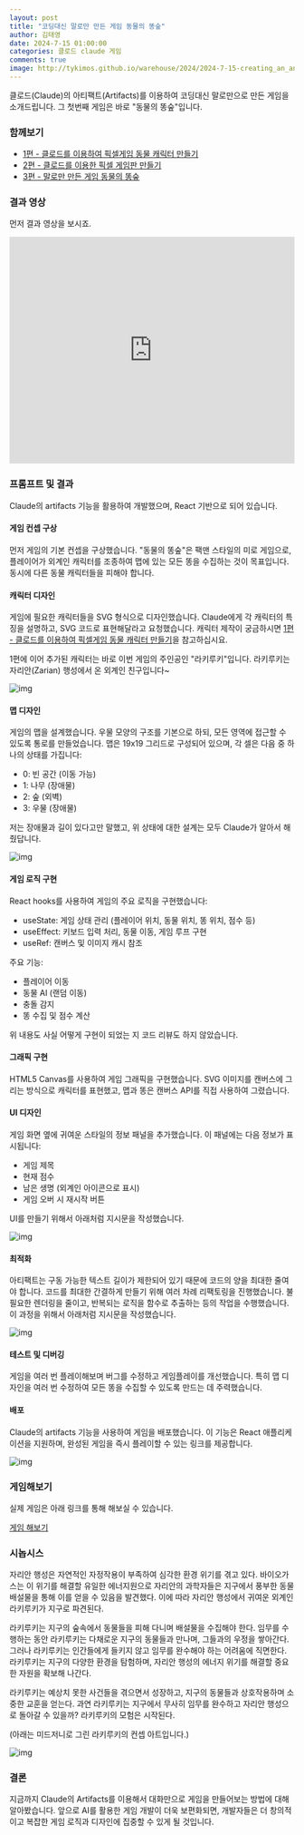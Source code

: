 ```yaml
---
layout: post
title: "코딩대신 말로만 만든 게임 동물의 똥숲"
author: 김태영
date: 2024-7-15 01:00:00
categories: 클로드 claude 게임
comments: true
image: http://tykimos.github.io/warehouse/2024/2024-7-15-creating_an_animal_droppings_crossing_game_with_claude_title.jpg
---
```


클로드(Claude)의 아티팩트(Artifacts)를 이용하여 코딩대신 말로만으로 만든 게임을 소개드립니다. 그 첫번째 게임은 바로 "동물의 똥숲"입니다.

### 함께보기

* [1편 - 클로드를 이용하여 픽셀게임 동물 캐릭터 만들기](https://tykimos.github.io/2024/07/13/creating_pixel_game_animal_characters_with_claude/)
* [2편 - 클로드를 이용한 픽셀 게임판 만들기](https://tykimos.github.io/2024/07/14/creating_a_pixel_game_board_with_claude/)
* [3편 - 말로만 만든 게임 동물의 똥숲](https://tykimos.github.io/2024/07/15/creating_an_animal_droppings_crossing_game_with_claude/)

### 결과 영상

먼저 결과 영상을 보시죠.

<iframe width="100%" height="400" src="https://www.youtube.com/embed/QCEzBZClQp8" title="YouTube video player" frameborder="0" allow="accelerometer; autoplay; clipboard-write; encrypted-media; gyroscope; picture-in-picture" allowfullscreen></iframe>

### 프롬프트 및 결과

Claude의 artifacts 기능을 활용하여 개발했으며, React 기반으로 되어 있습니다.

#### 게임 컨셉 구상

먼저 게임의 기본 컨셉을 구상했습니다. "동물의 똥숲"은 팩맨 스타일의 미로 게임으로, 플레이어가 외계인 캐릭터를 조종하여 맵에 있는 모든 똥을 수집하는 것이 목표입니다. 동시에 다른 동물 캐릭터들을 피해야 합니다.

#### 캐릭터 디자인

게임에 필요한 캐릭터들을 SVG 형식으로 디자인했습니다. Claude에게 각 캐릭터의 특징을 설명하고, SVG 코드로 표현해달라고 요청했습니다. 캐릭터 제작이 궁금하시면 [1편 - 클로드를 이용하여 픽셀게임 동물 캐릭터 만들기](https://tykimos.github.io/2024/07/13/creating_pixel_game_animal_characters_with_claude/)을 참고하십시요.

1편에 이어 추가된 캐릭터는 바로 이번 게임의 주인공인 "라키루키"입니다. 라키루키는 자리안(Zarian) 행성에서 온 외계인 친구입니다~

![img](http://tykimos.github.io/warehouse/2024/2024-7-15-creating_an_animal_droppings_crossing_game_with_claude_1.jpg)

#### 맵 디자인

게임의 맵을 설계했습니다. 우물 모양의 구조를 기본으로 하되, 모든 영역에 접근할 수 있도록 통로를 만들었습니다. 맵은 19x19 그리드로 구성되어 있으며, 각 셀은 다음 중 하나의 상태를 가집니다:

* 0: 빈 공간 (이동 가능)
* 1: 나무 (장애물)
* 2: 숲 (외벽)
* 3: 우물 (장애물)

저는 장애물과 길이 있다고만 말했고, 위 상태에 대한 설계는 모두 Claude가 알아서 해줬답니다. 

![img](http://tykimos.github.io/warehouse/2024/2024-7-15-creating_an_animal_droppings_crossing_game_with_claude_2.jpg)

#### 게임 로직 구현

React hooks를 사용하여 게임의 주요 로직을 구현했습니다:

* useState: 게임 상태 관리 (플레이어 위치, 동물 위치, 똥 위치, 점수 등)
* useEffect: 키보드 입력 처리, 동물 이동, 게임 루프 구현
* useRef: 캔버스 및 이미지 캐시 참조

주요 기능:

* 플레이어 이동
* 동물 AI (랜덤 이동)
* 충돌 감지
* 똥 수집 및 점수 계산

위 내용도 사실 어떻게 구현이 되었는 지 코드 리뷰도 하지 않았습니다. 

#### 그래픽 구현
HTML5 Canvas를 사용하여 게임 그래픽을 구현했습니다. SVG 이미지를 캔버스에 그리는 방식으로 캐릭터를 표현했고, 맵과 똥은 캔버스 API를 직접 사용하여 그렸습니다.

#### UI 디자인

게임 화면 옆에 귀여운 스타일의 정보 패널을 추가했습니다. 이 패널에는 다음 정보가 표시됩니다:

* 게임 제목
* 현재 점수
* 남은 생명 (외계인 아이콘으로 표시)
* 게임 오버 시 재시작 버튼

UI를 만들기 위해서 아래처럼 지시문을 작성했습니다.

![img](http://tykimos.github.io/warehouse/2024/2024-7-15-creating_an_animal_droppings_crossing_game_with_claude_3.jpg)

#### 최적화

아티팩트는 구동 가능한 텍스트 길이가 제한되어 있기 때문에 코드의 양을 최대한 줄여야 합니다. 코드를 최대한 간결하게 만들기 위해 여러 차례 리팩토링을 진행했습니다. 불필요한 렌더링을 줄이고, 반복되는 로직을 함수로 추출하는 등의 작업을 수행했습니다. 이 과정을 위해서 아래처럼 지시문을 작성했습니다. 

![img](http://tykimos.github.io/warehouse/2024/2024-7-15-creating_an_animal_droppings_crossing_game_with_claude_4.jpg)

#### 테스트 및 디버깅

게임을 여러 번 플레이해보며 버그를 수정하고 게임플레이를 개선했습니다. 특히 맵 디자인을 여러 번 수정하여 모든 똥을 수집할 수 있도록 만드는 데 주력했습니다.

#### 배포

Claude의 artifacts 기능을 사용하여 게임을 배포했습니다. 이 기능은 React 애플리케이션을 지원하며, 완성된 게임을 즉시 플레이할 수 있는 링크를 제공합니다.

![img](http://tykimos.github.io/warehouse/2024/2024-7-15-creating_an_animal_droppings_crossing_game_with_claude_5.jpg)

### 게임해보기

실제 게임은 아래 링크를 통해 해보실 수 있습니다. 

[게임 해보기](https://claude.site/artifacts/77177a5e-efaa-4329-a239-e8f6163f663c)

### 시놉시스

자리안 행성은 자연적인 자정작용이 부족하여 심각한 환경 위기를 겪고 있다. 바이오가스는 이 위기를 해결할 유일한 에너지원으로 자리안의 과학자들은 지구에서 풍부한 동물 배설물을 통해 이를 얻을 수 있음을 발견했다. 이에 따라 자리안 행성에서 귀여운 외계인 라키루키가 지구로 파견된다.

라키루키는 지구의 숲속에서 동물들을 피해 다니며 배설물을 수집해야 한다. 임무를 수행하는 동안 라키루키는 다채로운 지구의 동물들과 만나며, 그들과의 우정을 쌓아간다. 그러나 라키루키는 인간들에게 들키지 않고 임무를 완수해야 하는 어려움에 직면한다. 라키루키는 지구의 다양한 환경을 탐험하며, 자리안 행성의 에너지 위기를 해결할 중요한 자원을 확보해 나간다.

라키루키는 예상치 못한 사건들을 겪으면서 성장하고, 지구의 동물들과 상호작용하며 소중한 교훈을 얻는다. 과연 라키루키는 지구에서 무사히 임무를 완수하고 자리안 행성으로 돌아갈 수 있을까? 라키루키의 모험은 시작된다.

(아래는 미드저니로 그린 라키루키의 컨셉 아트입니다.)

![img](http://tykimos.github.io/warehouse/2024/2024-7-15-creating_an_animal_droppings_crossing_game_with_claude_6.png)

### 결론

지금까지 Claude의 Artifacts를 이용해서 대화만으로 게임을 만들어보는 방법에 대해 알아봤습니다. 앞으로 AI를 활용한 게임 개발이 더욱 보편화되면, 개발자들은 더 창의적이고 복잡한 게임 로직과 디자인에 집중할 수 있게 될 것입니다. 
